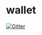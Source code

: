 # wallet

[![Gitter](https://badges.gitter.im/Ethential/wallet.svg)](https://gitter.im/Ethential/wallet?utm_source=badge&utm_medium=badge&utm_campaign=pr-badge&utm_content=badge)